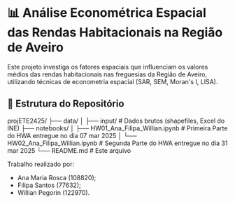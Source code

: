 # 📊 Análise Econométrica Espacial das Rendas Habitacionais na Região de Aveiro

Este projeto investiga os fatores espaciais que influenciam os valores médios das rendas habitacionais nas freguesias da Região de Aveiro, utilizando técnicas de econometria espacial (SAR, SEM, Moran's I, LISA).

## 📂 Estrutura do Repositório

projETE2425/
├── data/
│ ├── input/ # Dados brutos (shapefiles, Excel do INE)
├── notebooks/
│ ├── HW01_Ana_Filipa_Willian.ipynb # Primeira Parte do HWA entregue no dia 07 mar 2025
│ └── HW02_Ana_Filipa_Willian.ipynb # Segunda Parte do HWA entregue no dia 31 mar 2025
└── README.md # Este arquivo

Trabalho realizado por:
- Ana Maria Rosca (108820);
- Filipa Santos (77632);
- Willian Pegorin (122970).
